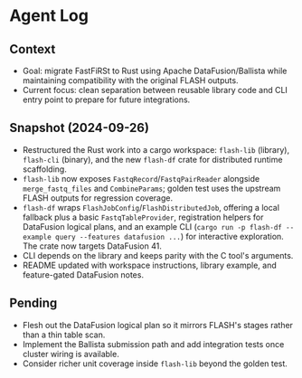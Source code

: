 # Agent Log

## Context

- Goal: migrate FastFiRSt to Rust using Apache DataFusion/Ballista while
  maintaining compatibility with the original FLASH outputs.
- Current focus: clean separation between reusable library code and CLI entry
  point to prepare for future integrations.

## Snapshot (2024-09-26)

- Restructured the Rust work into a cargo workspace: `flash-lib` (library),
  `flash-cli` (binary), and the new `flash-df` crate for distributed runtime
  scaffolding.
- `flash-lib` now exposes `FastqRecord`/`FastqPairReader` alongside
  `merge_fastq_files` and `CombineParams`; golden test uses the upstream FLASH
  outputs for regression coverage.
- `flash-df` wraps `FlashJobConfig`/`FlashDistributedJob`, offering a local
  fallback plus a basic `FastqTableProvider`, registration helpers for
  DataFusion logical plans, and an example CLI
  (`cargo run -p flash-df --example query --features datafusion ...`) for
  interactive exploration. The crate now targets DataFusion 41.
- CLI depends on the library and keeps parity with the C tool's arguments.
- README updated with workspace instructions, library example, and feature-gated
  DataFusion notes.

## Pending

- Flesh out the DataFusion logical plan so it mirrors FLASH's stages rather than
  a thin table scan.
- Implement the Ballista submission path and add integration tests once cluster
  wiring is available.
- Consider richer unit coverage inside `flash-lib` beyond the golden test.
